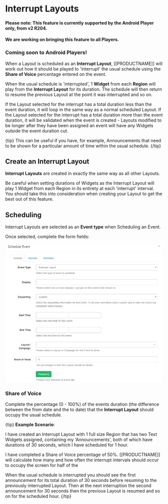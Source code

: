 # Interrupt Layouts

#### Please note: This feature is currently supported by the Android Player only, from v2 R204.  

#### We are working on bringing this feature to all Players.

### Coming soon to Android Players!

When a Layout is scheduled as an **Interrupt Layout**, [[PRODUCTNAME]] will work out how it should be played to 'interrupt'  the usual schedule using the **Share of Voice** percentage entered on the event.

When the usual schedule is 'interrupted', 1 **Widget** from each **Region** will play from the **Interrupt Layout** for its duration. The schedule will then return to resume the previous Layout at the point it was interrupted and so on.

If the Layout selected for the interrupt has a total duration less than the event duration, it will loop in the same way as a normal scheduled Layout. If the Layout selected for the interrupt has a total duration more than the event duration, it will be validated when the event is created - Layouts modified to be longer after they have been assigned an event will have any Widgets outside the event duration cut.

{tip}
This can be useful if you have, for example, Announcements that need to be shown for a particular amount of time within the usual schedule.
{/tip}

## Create an Interrupt Layout

**Interrupt Layouts** are created in exactly the same way as all other Layouts. 

Be careful when setting durations of Widgets as the Interrupt Layout will play 1 Widget from each Region in its entirety at each 'interrupt' interval. You should take this into consideration when creating your Layout to get the best out of this feature. 

## Scheduling

Interrupt Layouts are selected as an **Event type** when Scheduling an Event.

Once selected, complete the form fields:

![Interrupt Layout](img/v2_layouts_schedule_interrupt.png)



### Share of Voice

Complete the percentage (0 - 100%) of the events duration (the difference between the from date and the to date) that the **Interrupt Layout** should occupy the usual schedule.

{tip}
**Example Scenario**:

I have created an Interrupt Layout with 1 full size Region that has two Text Widgets assigned, containing my 'Announcements', both of which have durations of 30 seconds, which I have scheduled for 1 hour.

I have completed a Share of Voice percentage of 50%. [[PRODUCTNAME]] will calculate how many and how often the interrupt intervals should occur to occupy the screen for half of the 

When the usual schedule is interrupted you should see the first announcement for its total duration of 30 seconds before resuming to the previously interrupted Layout. Then at the next interruption the second announcement for 30 seconds then the previous Layout is resumed and so on for the scheduled hour.
{/tip}

